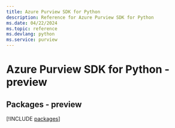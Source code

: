 ```yaml
---
title: Azure Purview SDK for Python
description: Reference for Azure Purview SDK for Python
ms.date: 04/22/2024
ms.topic: reference
ms.devlang: python
ms.service: purview
---
```

# Azure Purview SDK for Python - preview
## Packages - preview
[!INCLUDE [packages](purview-index.md)]